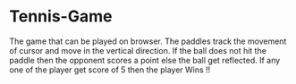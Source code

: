 # Tennis-Game
The game that can be played on browser. The paddles track the movement of cursor and move in the vertical direction. If the ball does not hit the paddle then the opponent scores a point else the ball get reflected. If any one of the player get score of 5 then the player Wins !!
